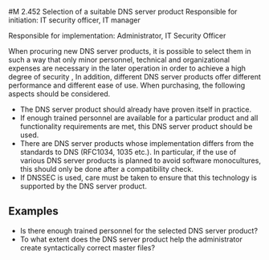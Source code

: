 #M 2.452 Selection of a suitable DNS server product
Responsible for initiation: IT security officer, IT manager

Responsible for implementation: Administrator, IT Security Officer

When procuring new DNS server products, it is possible to select them in such a way that only minor personnel, technical and organizational expenses are necessary in the later operation in order to achieve a high degree of security , In addition, different DNS server products offer different performance and different ease of use. When purchasing, the following aspects should be considered.

* The DNS server product should already have proven itself in practice.
* If enough trained personnel are available for a particular product and all functionality requirements are met, this DNS server product should be used.
* There are DNS server products whose implementation differs from the standards to DNS (RFC1034, 1035 etc.). In particular, if the use of various DNS server products is planned to avoid software monocultures, this should only be done after a compatibility check.
* If DNSSEC is used, care must be taken to ensure that this technology is supported by the DNS server product.




## Examples 
* Is there enough trained personnel for the selected DNS server product?
* To what extent does the DNS server product help the administrator create syntactically correct master files?




